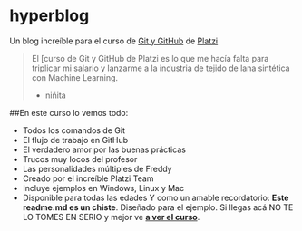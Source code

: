 # hyperblog
Un blog increíble para el curso de [Git y GitHub](https://platzi.com/cursos/git-github/ "Git y GitHub") de [Platzi](https://platzi.com/home "Platzi")
>El [curso de Git y GitHub de Platzi es lo que me hacía falta para triplicar mi salario y lanzarme a la industria de tejido de lana sintética con Machine Learning.
> - niñita

##En este curso lo vemos todo:
* Todos los comandos de Git
* El flujo de trabajo en GitHub
* El verdadero amor por las buenas prácticas
* Trucos muy locos del profesor
* Las personalidades múltiples de Freddy
* Creado por el increíble Platzi Team
* Incluye  ejemplos en Windows, Linux y Mac
* Disponible para todas las edades
Y como un amable recordatorio: **Este readme.md es un chiste**. Diseñado para el ejemplo. Si llegas acá NO TE LO TOMES EN SERIO y mejor ve [**a ver el curso**](https://platzi.com/cursos/git-github/ "a ver el curso").
